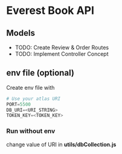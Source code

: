 # Everest Book API

## Models
- TODO: Create Review & Order Routes
- TODO: Implement Controller Concept

## env file (optional)

Create env file with
```python
# Use your atlas URI
PORT=5500
DB_URI=<URI_STRING>
TOKEN_KEY=<TOKEN_KEY>
```
### Run without env
change value of URI in **utils/dbCollection.js**
